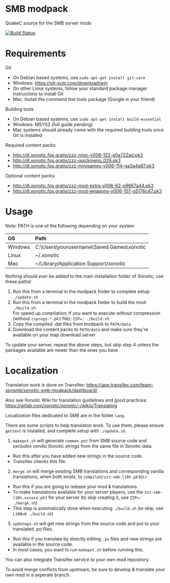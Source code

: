 SMB modpack
===========

QuakeC source for the SMB server mods

[![Build Status](https://travis-ci.org/MarioSMB/modpack.svg?branch=master)](https://travis-ci.org/MarioSMB/modpack)


Requirements
============

Git
 - On Debian based systems, use `sudo apt-get install git-core`
 - Windows: https://git-scm.com/download/win
 - On other Linux systems, follow your standard package manager instructions to install Git
 - Mac: Install the command line tools package (Google is your friend)

Building tools
 - On Debian based systems, use `sudo apt-get install build-essential`
 - Windows: MSYS2 (full guide pending)
 - Mac systems should already come with the required building tools once Git is installed
 
Required content packs:
 - http://dl.xonotic.fps.gratis/zzz-misc-v006-122-g0a722ad.pk3
 - http://dl.xonotic.fps.gratis/zzz-quickmenu_029.pk3
 - http://dl.xonotic.fps.gratis/zzz-minigames-v006-114-ga3a4a87.pk3

Optional content packs:
 - http://dl.xonotic.fps.gratis/zzz-mod-extra-v006-62-g9667a44.pk3
 - http://dl.xonotic.fps.gratis/zzz-mod-weapons-v006-107-g5176c47.pk3


Usage
=====

Note: PATH is one of the following depending on your system

|OS|Path|
|:--|:--|
|Windows|C:\Users\yourusername\Saved Games\xonotic|
|Linux|~/.xonotic|
|Mac|~/Library/Application Support/xonotic|
Nothing should *ever* be added to the main installation folder of Xonotic, use these paths!

1. Run this from a terminal in the modpack folder to complete setup: `./update.sh`
2. Run this from a terminal in the modpack folder to build the mod: `./build.sh` <br/>
For speed up compilation, if you want to execute without compression (without `csprogs-*.pk3` file): `ZIP=: ./build.sh`
3. Copy the compiled .dat files from modpack to `PATH/data`
4. Download the content packs to `PATH/data` and make sure they're available on your map download server

To update your server, repeat the above steps, but skip step 4 unless the packages available are newer than the ones you have


Localization
============

Translation work is done on Transifex: https://app.transifex.com/team-xonsmb/xonotic-smb-modpack/dashboard/

Also see Xonotic Wiki for translation guidelines and good practices: https://gitlab.com/xonotic/xonotic/-/wikis/Translating

Localization files dedicated to SMB are in the folder `lang`.

There are some scripts to help translaton work. To use them, please ensure `gettext` is installed, and complete setup with `./update.sh`.

1. `makepot.sh` will generate `common.pot` from SMB source code and *excludes vanilla Xonotic strings* from the same file in Xonotic data.
  - Run this after you have added new strings in the source code.
  - Transifex checks this file.
2. `merge.sh` will merge existing SMB translations and corresponding vanilla translations, when both exists, to `compiled/zzz-smb-l10n.pk3dir`
  - Run this if you are going to release your mod & translations.
  - To make translations available for your server players, use the `zzz-smb-l10n.xxxxxx.pk3` for your server (to skip creating it, use `ZIP=: ./merge.sh`)
  - This step is automatically done when executing `./build.sh` (to skip, use `L10N=0 ./build.sh`)
3. `updatepo.sh` will get new strings from the source code and put to your translated .po files.
  - Run this if you translate by directly editing `.po` files and new strings are available in the source code.
  - In most cases, you want to run `makepot.sh` before running this.

You can also integrate Transifex service to your own mod repository.

To avoid merge conflicts from upstream, be sure to develop & translate your own mod in a seperate branch.
